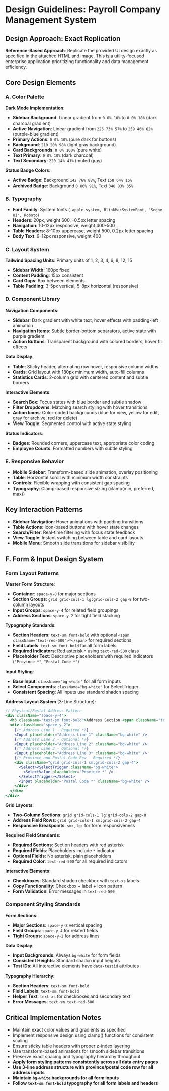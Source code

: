 # Design Guidelines: Payroll Company Management System

## Design Approach: Exact Replication
**Reference-Based Approach**: Replicate the provided UI design exactly as specified in the attached HTML and image. This is a utility-focused enterprise application prioritizing functionality and data management efficiency.

## Core Design Elements

### A. Color Palette
**Dark Mode Implementation**:
- **Sidebar Background**: Linear gradient from `0 0% 10%` to `0 0% 18%` (dark charcoal gradient)
- **Active Navigation**: Linear gradient from `225 73% 57%` to `259 46% 62%` (purple-blue gradient)
- **Primary Actions**: `0 0% 10%` (pure dark for buttons)
- **Background**: `210 20% 98%` (light gray background)
- **Card Backgrounds**: `0 0% 100%` (pure white)
- **Text Primary**: `0 0% 10%` (dark charcoal)
- **Text Secondary**: `220 14% 41%` (muted gray)

**Status Badge Colors**:
- **Active Badge**: Background `142 76% 88%`, Text `158 64% 16%`
- **Archived Badge**: Background `0 86% 91%`, Text `348 83% 35%`

### B. Typography
- **Font Family**: System fonts (`-apple-system, BlinkMacSystemFont, 'Segoe UI', Roboto`)
- **Headers**: 20px, weight 600, -0.5px letter spacing
- **Navigation**: 10-12px responsive, weight 400-500
- **Table Headers**: 8-10px uppercase, weight 500, 0.2px letter spacing
- **Body Text**: 9-12px responsive, weight 400

### C. Layout System
**Tailwind Spacing Units**: Primary units of 1, 2, 3, 4, 6, 8, 12, 15
- **Sidebar Width**: 160px fixed
- **Content Padding**: 15px consistent
- **Card Gaps**: 6px between elements
- **Table Padding**: 3-5px vertical, 5-8px horizontal (responsive)

### D. Component Library

**Navigation Components**:
- **Sidebar**: Dark gradient with white text, hover effects with padding-left animation
- **Navigation Items**: Subtle border-bottom separators, active state with purple gradient
- **Action Buttons**: Transparent background with colored borders, hover fill effects

**Data Display**:
- **Table**: Sticky header, alternating row hover, responsive column widths
- **Cards**: Grid layout with 180px minimum width, auto-fill columns
- **Statistics Cards**: 2-column grid with centered content and subtle borders

**Interactive Elements**:
- **Search Box**: Focus states with blue border and subtle shadow
- **Filter Dropdowns**: Matching search styling with hover transitions
- **Action Icons**: Color-coded backgrounds (blue for view, yellow for edit, gray for archive, red for delete)
- **View Toggle**: Segmented control with active state styling

**Status Indicators**:
- **Badges**: Rounded corners, uppercase text, appropriate color coding
- **Employee Counts**: Formatted numbers with subtle styling

### E. Responsive Behavior
- **Mobile Sidebar**: Transform-based slide animation, overlay positioning
- **Table**: Horizontal scroll with minimum width constraints
- **Controls**: Flexible wrapping with consistent gap spacing
- **Typography**: Clamp-based responsive sizing (clamp(min, preferred, max))

## Key Interaction Patterns
- **Sidebar Navigation**: Hover animations with padding transitions
- **Table Actions**: Icon-based buttons with hover state changes
- **Search/Filter**: Real-time filtering with focus state feedback
- **View Toggle**: Instant switching between table and card layouts
- **Mobile Menu**: Smooth slide transitions for sidebar visibility

## F. Form & Input Design System

### Form Layout Patterns
**Master Form Structure**:
- **Container**: `space-y-8` for major sections
- **Section Groups**: `grid grid-cols-1 lg:grid-cols-2 gap-8` for two-column layouts
- **Input Groups**: `space-y-4` for related field groupings
- **Address Sections**: `space-y-2` for tight field stacking

**Typography Standards**:
- **Section Headers**: `text-sm font-bold` with optional `<span className="text-red-500">*</span>` for required sections
- **Field Labels**: `text-sm font-bold` for all form labels
- **Required Indicators**: Red asterisk `*` using `text-red-500` class
- **Placeholder Text**: Descriptive placeholders with required indicators (`"Province *"`, `"Postal Code *"`)

**Input Styling**:
- **Base Input**: `className="bg-white"` for all form inputs
- **Select Components**: `className="bg-white"` for SelectTrigger
- **Consistent Spacing**: All inputs use standard shadcn spacing

**Address Layout System** (3-Line Structure):
```jsx
// Physical/Postal Address Pattern
<div className="space-y-4">
  <h3 className="text-sm font-bold">Address Section <span className="text-red-500">*</span></h3>
  <div className="space-y-2">
    {/* Address Line 1 - Required */}
    <Input placeholder="Address Line 1" className="bg-white" />
    {/* Address Line 2 - Optional */}
    <Input placeholder="Address Line 2" className="bg-white" />
    {/* Address Line 3 - Optional */}
    <Input placeholder="Address Line 3" className="bg-white" />
    {/* Province and Postal Code Row - Required */}
    <div className="grid grid-cols-1 sm:grid-cols-2 gap-4">
      <Select><SelectTrigger className="bg-white">
        <SelectValue placeholder="Province *" />
      </SelectTrigger></Select>
      <Input placeholder="Postal Code *" className="bg-white" />
    </div>
  </div>
</div>
```

**Grid Layouts**:
- **Two-Column Sections**: `grid grid-cols-1 lg:grid-cols-2 gap-8`
- **Address Field Rows**: `grid grid-cols-1 sm:grid-cols-2 gap-4`
- **Responsive Breakpoints**: `sm:`, `lg:` for form responsiveness

**Required Field Standards**:
- **Required Sections**: Section headers with red asterisk
- **Required Fields**: Placeholders include `*` indicator
- **Optional Fields**: No asterisk, plain placeholders
- **Required Color**: `text-red-500` for all required indicators

**Interactive Elements**:
- **Checkboxes**: Standard shadcn checkbox with `text-xs` labels
- **Copy Functionality**: Checkbox + label + icon pattern
- **Form Validation**: Error messages in `text-red-500`

### Component Styling Standards

**Form Sections**:
- **Major Sections**: `space-y-8` vertical spacing
- **Field Groups**: `space-y-4` for related fields
- **Tight Groups**: `space-y-2` for address lines

**Data Display**:
- **Input Backgrounds**: Always `bg-white` for form fields
- **Consistent Heights**: Standard shadcn input heights
- **Test IDs**: All interactive elements have `data-testid` attributes

**Typography Hierarchy**:
- **Section Headers**: `text-sm font-bold`
- **Field Labels**: `text-sm font-bold`
- **Helper Text**: `text-xs` for checkboxes and secondary text
- **Error Messages**: `text-sm text-red-500`

## Critical Implementation Notes
- Maintain exact color values and gradients as specified
- Implement responsive design using clamp() functions for consistent scaling
- Ensure sticky table headers with proper z-index layering
- Use transform-based animations for smooth sidebar transitions
- Preserve exact spacing and typography hierarchy throughout
- **Apply form styling patterns consistently across all data entry pages**
- **Use 3-line address structure with province/postal code row for all address inputs**
- **Maintain `bg-white` backgrounds for all form inputs**
- **Follow `text-sm font-bold` typography for all form labels and headers**